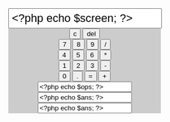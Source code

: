 <!DOCTYPE html>
<html>
<head>
    <title>Calculator</title>
</head>
<body>

<style>
    .calculator-body {
        background-color: #CCCCCC;
        max-width: 300px;
        margin: 0 auto;
    }

    form {
        margin: 0 auto;
        max-width: 960px;
        text-align: center;
    }

    #screen {
        padding: 5px;
        font-size: 22px;
        position: relative;
    }
</style>

<?php



    $number = $_POST['number'];
    $op = $_POST['op'];
    $ops = $_POST['ops'];
    $store = $_POST['store'];
    $screen = $_POST['screen'];
    $ans = $_POST['equal'];

    if (isset($_POST['screen'])) {
        $screen = $number;
        $screen = $ans;
    }

    if (isset($_POST['op'])) {
        $ops = $op;
        $screen .= $ops;
        $ans += $number;
    }

    if (isset($_POST['number'])) {
        $screen = $number;
        $number = $screen;
//        $number .= $tore;
    }
    //    $screen .= $ans;
    if (isset($_POST['equal'])) {
        $ans = $number + $op + $ans;

        //    if(isset($_POST['equal']))
        //    {
        switch ($op) {
            case '-':
                $ans = $number - $ans;
                //                $screen = $ans;
                break;

            case '+':
                $ans = $number + $ans;
                //                $screen = $ans;
                break;

            case '*':
                $ans = $number * $ans;
                break;
        }
    }
?>

<form action="" method="post">
    <div class="calculator-body calculator">
        <div class="screen-wrapper">
            <input type="text" id="screen" name="screen" value="<?php echo $screen; ?>">
        </div>
        <div class="column">
            <input type="reset" value="c" name="op" id="clear">
            <input type="submit" value="del" name="op" id="backspace"/>
        </div>
        <div class="column">
            <input type="submit" value="7" name="number"/>
            <input type="submit" value="8" name="number"/>
            <input type="submit" value="9" name="number"/>
            <input type="submit" value="/" name="op" id="divide"/>
        </div>
        <div class="column">
            <input type="submit" value="4" name="number"/>
            <input type="submit" value="5" name="number"/>
            <input type="submit" value="6" name="number"/>
            <input type="submit" value="*" name="op" id="multiply"/>
        </div>
        <div class="column">
            <input type="submit" value="1" name="number"/>
            <input type="submit" value="2" name="number"/>
            <input type="submit" value="3" name="number"/>
            <input type="submit" value="-" name="op" id="subtract"/>
        </div>
        <div class="column">
            <input type="submit" value="0" name="number"/>
            <input type="submit" value="." name="number" id="dot"/>
            <input type="submit" value="=" name="equal" id="equal"/>
            <input type="submit" name="op" value="+" id="plus"/>
        </div>
        <input type="text" value="<?php echo $ops; ?>" name="ops"/>
        <input type="text" value="<?php echo $ans; ?>" name="store"/>
        <input type="text" value="<?php echo $ans; ?>" name="equal"/>
</form>
</body>
</html>
